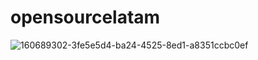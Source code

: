 # opensourcelatam
![160689302-3fe5e5d4-ba24-4525-8ed1-a8351ccbc0ef](https://user-images.githubusercontent.com/20666190/192562082-b9e5bf78-9027-40b4-bd11-a5cfa69c53fc.png)
